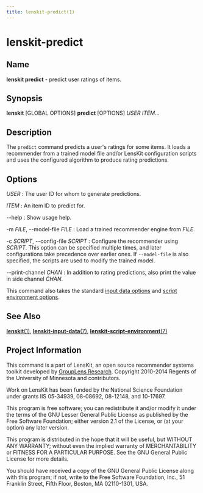 ```yaml
---
title: lenskit-predict(1)
---
```


lenskit-predict
===============

Name
----

**lenskit predict** - predict user ratings of items.

Synopsis
--------

**lenskit** [GLOBAL OPTIONS] **predict** [OPTIONS] *USER* *ITEM*...

Description
-----------

The `predict` command predicts a user's ratings for some items. It loads
a recommender from a trained model file and/or LensKit configuration
scripts and uses the configured algorithm to produce rating predictions.

Options
-------

*USER*
:   The user ID for whom to generate predictions.

*ITEM*
:   An item ID to predict for.

--help
:   Show usage help.

-m *FILE*, --model-file *FILE*
:   Load a trained recommender engine from *FILE*.

-c *SCRIPT*, --config-file *SCRIPT*
:   Configure the recommender using *SCRIPT*. This option can be
    specified multiple times, and later configurations take precedence
    over earlier ones. If `--model-file` is also specified, the scripts
    are used to modify the trained model.

--print-channel *CHAN*
:   In addition to rating predictions, also print the value in side
    channel *CHAN*.

This command also takes the standard [input data
options](lenskit-input-data.7.html) and [script environment
options](lenskit-script-environment.7.html).

See Also
--------

[**lenskit**(1)](lenskit.1.html),
[**lenskit-input-data**(7)](lenskit-input-data.7.html),
[**lenskit-script-environment**(7)](lenskit-script-environment.7.html)

Project Information
-------------------

This command is a part of LensKit, an open source recommender systems
toolkit developed by [GroupLens Research](http://grouplens.org).
Copyright 2010-2014 Regents of the University of Minnesota and
contributors.

Work on LensKit has been funded by the National Science Foundation under
grants IIS 05-34939, 08-08692, 08-12148, and 10-17697.

This program is free software; you can redistribute it and/or modify it
under the terms of the GNU Lesser General Public License as published by
the Free Software Foundation; either version 2.1 of the License, or (at
your option) any later version.

This program is distributed in the hope that it will be useful, but
WITHOUT ANY WARRANTY; without even the implied warranty of
MERCHANTABILITY or FITNESS FOR A PARTICULAR PURPOSE. See the GNU General
Public License for more details.

You should have received a copy of the GNU General Public License along
with this program; if not, write to the Free Software Foundation, Inc.,
51 Franklin Street, Fifth Floor, Boston, MA 02110-1301, USA.


